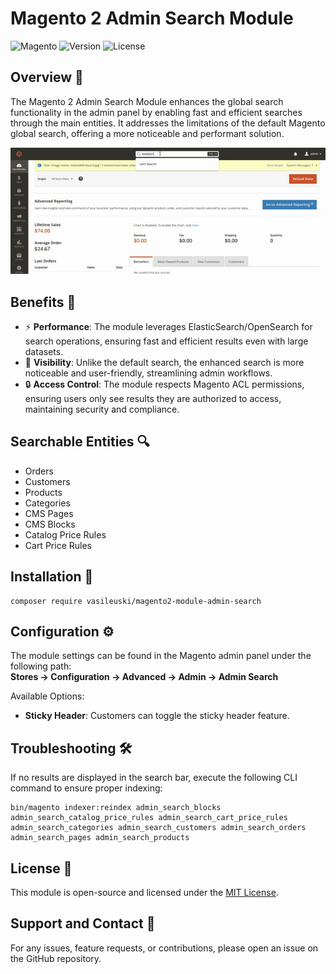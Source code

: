 # Magento 2 Admin Search Module

![Magento](https://img.shields.io/badge/magento-2.4.x-blue)
![Version](https://img.shields.io/badge/version-1.2.0-blue)
![License](https://img.shields.io/badge/license-MIT-green)

## Overview 🚀

The Magento 2 Admin Search Module enhances the global search functionality in the admin panel by enabling fast 
and efficient searches through the main entities. It addresses the limitations of the default Magento global search, 
offering a more noticeable and performant solution.

![Show Case](docs/assets/showcase.gif)

## Benefits 🎉

- ⚡ **Performance**: The module leverages ElasticSearch/OpenSearch for search operations, ensuring fast and efficient results even with large datasets.
- 👀 **Visibility**: Unlike the default search, the enhanced search is more noticeable and user-friendly, streamlining admin workflows.
- 🔒 **Access Control**: The module respects Magento ACL permissions, ensuring users only see results they are authorized to access, maintaining security and compliance.

## Searchable Entities 🔍

- Orders
- Customers
- Products
- Categories
- CMS Pages
- CMS Blocks
- Catalog Price Rules
- Cart Price Rules

## Installation 🔧

```shell
composer require vasileuski/magento2-module-admin-search
```

## Configuration ⚙️

The module settings can be found in the Magento admin panel under the following path:  
**Stores → Configuration → Advanced → Admin → Admin Search**

Available Options:
- **Sticky Header**: Customers can toggle the sticky header feature.

## Troubleshooting 🛠️

If no results are displayed in the search bar, execute the following CLI command to ensure proper indexing:

```shell
bin/magento indexer:reindex admin_search_blocks admin_search_catalog_price_rules admin_search_cart_price_rules admin_search_categories admin_search_customers admin_search_orders admin_search_pages admin_search_products
```

## License 📄

This module is open-source and licensed under the [MIT License](LICENSE.txt).

## Support and Contact 💬

For any issues, feature requests, or contributions, please open an issue on the GitHub repository.
